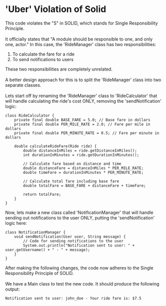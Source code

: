 # 'Uber' Violation of Solid

This code violates the "S" in SOLID, which stands for Single Responsibility Principle.
<br />
<br />
It officially states that "A module should be responsible to one, and only one, actor."
In this case, the 'RideManager' class has two responsibilities:
1. To calculate the fare for a ride
2. To send notifications to users

These two responsibilities are completely unrelated.
<br />
<br />
A better design approach for this is to split the 'RideManager' class into two separate classes.
<br />
<br />
Lets start off by renaming the 'RideManager' class to 'RideCalculator' that will handle calculating the ride's cost ONLY, removing the 'sendNotification' logic:
```
class RideCalculator {
    private final double BASE_FARE = 5.0; // Base fare in dollars
    private final double PER_MILE_RATE = 2.0; // Fare per mile in dollars
    private final double PER_MINUTE_RATE = 0.5; // Fare per minute in dollars

    double calculateRideFare(Ride ride) {
        double distanceInMiles = ride.getDistanceInMiles();
        int durationInMinutes = ride.getDurationInMinutes();

        // Calculate fare based on distance and time
        double distanceFare = distanceInMiles * PER_MILE_RATE;
        double timeFare = durationInMinutes * PER_MINUTE_RATE;

        // Calculate total fare including base fare
        double totalFare = BASE_FARE + distanceFare + timeFare;

        return totalFare;
    }
}
```
Now, lets make a new class called 'NotificationManager' that will handle sending out notifications to the user ONLY, putting the 'sendNotification' logic here:
```
class NotificationManager {
    void sendNotification(User user, String message) {
        // Code for sending notifications to the user
        System.out.println("Notification sent to user: " + user.getUsername() + " - " + message);
    }
}
```
After making the following changes, the code now adheres to the Single Responsibility Principle of SOLID.
<br />
<br />
We have a Main class to test the new code. It should produce the following output:
```
Notification sent to user: john_doe - Your ride fare is: $7.5
```
